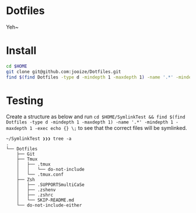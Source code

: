 Dotfiles
========
Yeh~

Install
=======
``` sh
cd $HOME
git clone git@github.com:jooize/Dotfiles.git
find $(find Dotfiles -type d -mindepth 1 -maxdepth 1) -name '.*' -mindepth 1 -maxdepth 1 -exec ln -s {} . \;
```

Testing
=======
Create a structure as below and run ```cd $HOME/SymlinkTest && find $(find Dotfiles -type d -mindepth 1 -maxdepth 1) -name '.*' -mindepth 1 -maxdepth 1 -exec echo {} \;``` to see that the correct files will be symlinked.

```
~/SymlinkTest ❯❯❯ tree -a
.
└── Dotfiles
    ├── Git
    ├── Tmux
    │   ├── .tmux
    │   │   └── do-not-include
    │   └── .tmux.conf
    ├── Zsh
    │   ├── .SUPPORTSmultiCaSe
    │   ├── .zshenv
    │   ├── .zshrc
    │   └── SKIP-README.md
    └── do-not-include-either
```

